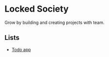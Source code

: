 # Locked Society

Grow by building and creating projects with team.

## Lists 

- [Todo app](https://lockedsociety.github.io/todo-app)
